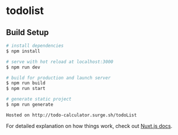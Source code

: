 # todolist

## Build Setup

```bash
# install dependencies
$ npm install

# serve with hot reload at localhost:3000
$ npm run dev

# build for production and launch server
$ npm run build
$ npm run start

# generate static project
$ npm run generate
```

```
Hosted on http://todo-calculator.surge.sh/todoList
```
For detailed explanation on how things work, check out [Nuxt.js docs](https://nuxtjs.org).
